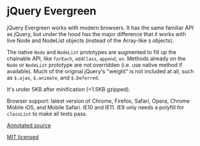 # jQuery Evergreen

jQuery Evergreen works with modern browsers.
It has the same familiar API as jQuery, but under the hood has the major difference that it
works with live Node and NodeList objects (instead of the Array-like `$` objects).

The native `Node` and `NodeList` prototypes are augmented to fill up the chainable API, like `forEach`, `addClass`, `append`, `on`.
Methods already on the `Node` or `NodeList` prototype are not overridden (i.e. use native method if available).
Much of the original jQuery's "weight" is not included at all, such as `$.ajax`, `$.animate`, and `$.Deferred`.

It's under 5KB after minification (<1.5KB gzipped).

Browser support: latest version of Chrome, Firefox, Safari, Opera, Chrome Mobile iOS, and Mobile Safari. IE10 and IE11.
IE9 only needs a polyfill for `classList` to make all tests pass.

[Annotated source](http://webpro.github.io/jquery-evergreen)

[MIT licensed](http://webpro.mit-license.org)
